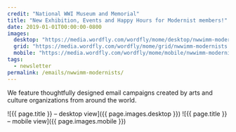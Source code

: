 ```yaml
---
credit: "National WWI Museum and Memorial"
title: "New Exhibition, Events and Happy Hours for Modernist members!"
date: 2019-01-01T00:00:00-0800
images:
  desktop: "https://media.wordfly.com/wordfly/mome/desktop/nwwimm-modernists.jpg"
  grid: "https://media.wordfly.com/wordfly/mome/grid/nwwimm-modernists.jpg"
  mobile: "https://media.wordfly.com/wordfly/mome/mobile/nwwimm-modernists.jpg"
tags:
  - newsletter
permalink: /emails/nwwimm-modernists/
---
```

We feature thoughtfully designed email campaigns created by arts and culture organizations from around the world.

![{{ page.title }} – desktop view]({{ page.images.desktop }})
![{{ page.title }} – mobile view]({{ page.images.mobile }})
